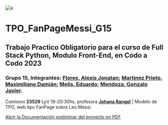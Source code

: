![a](https://static-s.aa-cdn.net/img/ios/1531373276/70907f4b5f9533a0d9a839ee93533e24?v=1)
# TPO_FanPageMessi_G15
## Trabajo Practico Obligatorio para el curso de Full Stack Python, Modulo Front-End, en Codo a Codo 2023
### Grupo 15, Integrantes: [Flores, Alexis Jonatan](https://github.com/jhonyflores); [Martinez Prieto, Maximiliano Damián](https://github.com/massaro2040); [Melis, Eduardo](https://github.com/eduardomelis); [Mendoza, Gonzalo Javier](https://github.com/gonzalojm).
Comision **23529** LyV 19-20:30hs, profesora [**Johana Rangel**](https://www.linkedin.com/in/johana-rangel-5156a895/) | Modelo de TPO, web tipo FanPage sobre Leo Messi.

[Abrir la Documentación preliminar del proyecto en PDF](Documentación%20Preliminar%20del%20Proyecto%20FanPage%20Messi%20-%20Grupo%2015.pdf)

